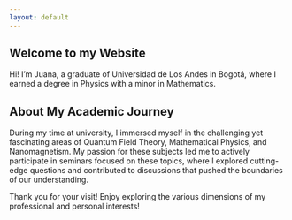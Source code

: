 ```yaml
---
layout: default
---
```


## Welcome to my Website

<!-- <img class="profile-picture" src="sherlock.jpg"> -->
Hi! I’m Juana, a graduate of Universidad de Los Andes in Bogotá, where I earned a degree in Physics with a minor in Mathematics.

## About My Academic Journey

During my time at university, I immersed myself in the challenging yet fascinating areas of Quantum Field Theory, Mathematical Physics, and Nanomagnetism. My passion for these subjects led me to actively participate in seminars focused on these topics, where I explored cutting-edge questions and contributed to discussions that pushed the boundaries of our understanding.



Thank you for your visit! Enjoy exploring the various dimensions of my professional and personal interests!
